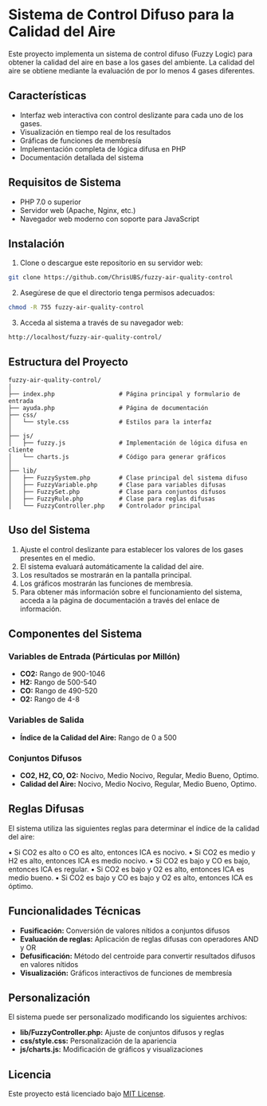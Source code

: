 # Sistema de Control Difuso para la Calidad del Aire

Este proyecto implementa un sistema de control difuso (Fuzzy Logic) para obtener la calidad del aire en base a los gases del ambiente. La calidad del aire se obtiene mediante la evaluación de por lo menos 4 gases diferentes.

## Características

- Interfaz web interactiva con control deslizante para cada uno de los gases.
- Visualización en tiempo real de los resultados
- Gráficas de funciones de membresía
- Implementación completa de lógica difusa en PHP
- Documentación detallada del sistema

## Requisitos de Sistema

- PHP 7.0 o superior
- Servidor web (Apache, Nginx, etc.)
- Navegador web moderno con soporte para JavaScript

## Instalación

1. Clone o descargue este repositorio en su servidor web:

```bash
git clone https://github.com/ChrisUBS/fuzzy-air-quality-control
```

2. Asegúrese de que el directorio tenga permisos adecuados:

```bash
chmod -R 755 fuzzy-air-quality-control
```

3. Acceda al sistema a través de su navegador web:

```
http://localhost/fuzzy-air-quality-control/
```

## Estructura del Proyecto

```
fuzzy-air-quality-control/
│
├── index.php                  # Página principal y formulario de entrada
├── ayuda.php                  # Página de documentación
├── css/
│   └── style.css              # Estilos para la interfaz
│
├── js/
│   ├── fuzzy.js               # Implementación de lógica difusa en cliente
│   └── charts.js              # Código para generar gráficos
│
├── lib/
│   ├── FuzzySystem.php        # Clase principal del sistema difuso
│   ├── FuzzyVariable.php      # Clase para variables difusas
│   ├── FuzzySet.php           # Clase para conjuntos difusos
│   ├── FuzzyRule.php          # Clase para reglas difusas
│   └── FuzzyController.php    # Controlador principal
```

## Uso del Sistema

1. Ajuste el control deslizante para establecer los valores de los gases presentes en el medio.
2. El sistema evaluará automáticamente la calidad del aire.
3. Los resultados se mostrarán en la pantalla principal.
4. Los gráficos mostrarán las funciones de membresía.
5. Para obtener más información sobre el funcionamiento del sistema, acceda a la página de documentación a través del enlace de información.

## Componentes del Sistema

### Variables de Entrada (Párticulas por Millón)
- **CO2:** Rango de 900-1046
- **H2:** Rango de 500-540
- **CO:** Rango de 490-520
- **O2:** Rango de 4-8

### Variables de Salida
- **Índice de la Calidad del Aire:** Rango de 0 a 500

### Conjuntos Difusos
- **CO2, H2, CO, O2:** Nocivo, Medio Nocivo, Regular, Medio Bueno, Optimo.
- **Calidad del Aire:** Nocivo, Medio Nocivo, Regular, Medio Bueno, Optimo.

## Reglas Difusas

El sistema utiliza las siguientes reglas para determinar el índice de la calidad del aire:

▪ Si CO2 es alto o CO es alto, entonces ICA es nocivo.
▪ Si CO2 es medio y H2 es alto, entonces ICA es medio nocivo.
▪ Si CO2 es bajo y CO es bajo, entonces ICA es regular.
▪ Si CO2 es bajo y O2 es alto, entonces ICA es medio bueno.
▪ Si CO2 es bajo y CO es bajo y O2 es alto, entonces ICA es óptimo.

## Funcionalidades Técnicas

- **Fusificación:** Conversión de valores nítidos a conjuntos difusos
- **Evaluación de reglas:** Aplicación de reglas difusas con operadores AND y OR
- **Defusificación:** Método del centroide para convertir resultados difusos en valores nítidos
- **Visualización:** Gráficos interactivos de funciones de membresía

## Personalización

El sistema puede ser personalizado modificando los siguientes archivos:

- **lib/FuzzyController.php:** Ajuste de conjuntos difusos y reglas
- **css/style.css:** Personalización de la apariencia
- **js/charts.js:** Modificación de gráficos y visualizaciones

## Licencia

Este proyecto está licenciado bajo [MIT License](LICENSE).